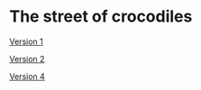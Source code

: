 # The street of crocodiles

[Version 1](https://conor149.github.io/crocodiles/index.html)

[Version 2](https://conor149.github.io/crocodiles/index_version_2.html)

[Version 4](https://conor149.github.io/crocodiles/index_version_4.html)
